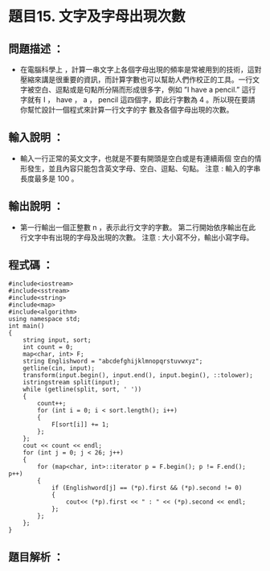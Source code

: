 # 題目15. 文字及字母出現次數

## 問題描述 ：

* 在電腦科學上 ，計算一串文字上各個字母出現的頻率是常被用到的技術，這對壓縮來講是很重要的資訊，而計算字數也可以幫助人們作校正的工具。一行文字被空白、逗點或是句點所分隔而形成很多字，例如 ”I have a pencil.” 這行字就有 I ， have ， a ， pencil 這四個字，即此行字數為 4 。所以現在要請你幫忙設計一個程式來計算一行文字的字 數及各個字母出現的次數。

## 輸入說明 ：

* 輸入一行正常的英文文字，也就是不要有開頭是空白或是有連續兩個 空白的情形發生，並且內容只能包含英文字母、空白、逗點、句點。 注意 : 輸入的字串長度最多是 100 。
## 輸出說明 ：

* 第一行輸出一個正整數 n ，表示此行文字的字數。 第二行開始依序輸出在此行文字中有出現的字母及出現的次數。 注意 : 大小寫不分，輸出小寫字母。

## 程式碼 ：

    #include<iostream>  
    #include<sstream>  
    #include<string>  
    #include<map>  
    #include<algorithm>  
    using namespace std;  
    int main()  
    {  
        string input, sort;  
        int count = 0;  
        map<char, int> F;  
        string Englishword = "abcdefghijklmnopqrstuvwxyz";  
        getline(cin, input);  
        transform(input.begin(), input.end(), input.begin(), ::tolower);
        istringstream split(input);        
        while (getline(split, sort, ' ')) 
	    {     
            count++;
            for (int i = 0; i < sort.length(); i++)  
            {  
                F[sort[i]] += 1;  
            };  
        };  
        cout << count << endl;
        for (int j = 0; j < 26; j++)  
        {  
            for (map<char, int>::iterator p = F.begin(); p != F.end(); p++) 
			{  
                if (Englishword[j] == (*p).first && (*p).second != 0) 
				{  
                    cout<< (*p).first << " : " << (*p).second << endl;  
                };  
            };  
        };  
    }  


## 題目解析 ：
